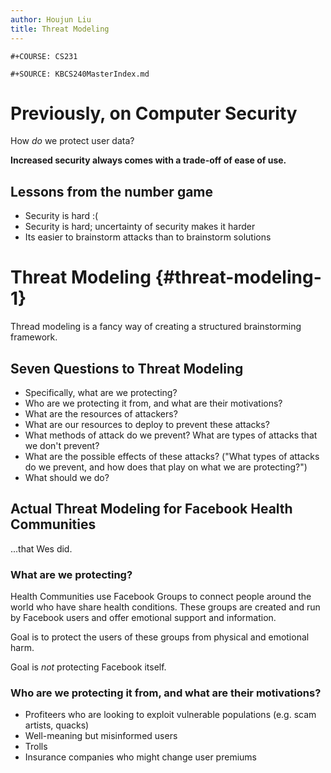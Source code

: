 ```yaml
---
author: Houjun Liu
title: Threat Modeling
---
```


```{=org}
#+COURSE: CS231
```
```{=org}
#+SOURCE: KBCS240MasterIndex.md
```
# Previously, on Computer Security

How *do* we protect user data?

****Increased security always comes with a trade-off of ease of use.****

## Lessons from the number game

-   Security is hard :(
-   Security is hard; uncertainty of security makes it harder
-   Its easier to brainstorm attacks than to brainstorm solutions

# Threat Modeling {#threat-modeling-1}

Thread modeling is a fancy way of creating a structured brainstorming
framework.

## Seven Questions to Threat Modeling

-   Specifically, what are we protecting?
-   Who are we protecting it from, and what are their motivations?
-   What are the resources of attackers?
-   What are our resources to deploy to prevent these attacks?
-   What methods of attack do we prevent? What are types of attacks that
    we don\'t prevent?
-   What are the possible effects of these attacks? (\"What types of
    attacks do we prevent, and how does that play on what we are
    protecting?\")
-   What should we do?

## Actual Threat Modeling for Facebook Health Communities

...that Wes did.

### What are we protecting?

Health Communities use Facebook Groups to connect people around the
world who have share health conditions. These groups are created and run
by Facebook users and offer emotional support and information.

Goal is to protect the users of these groups from physical and emotional
harm.

Goal is *not* protecting Facebook itself.

### Who are we protecting it from, and what are their motivations?

-   Profiteers who are looking to exploit vulnerable populations (e.g.
    scam artists, quacks)
-   Well-meaning but misinformed users
-   Trolls
-   Insurance companies who might change user premiums
